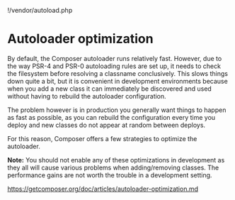 !/vendor/autoload.php

# Autoloader optimization

By default, the Composer autoloader runs relatively fast.
However, due to the way PSR-4 and PSR-0 autoloading rules are set up,
it needs to check the filesystem before resolving a classname conclusively.
This slows things down quite a bit, but it is convenient in development
environments because when you add a new class it can immediately be discovered
and used without having to rebuild the autoloader configuration.

The problem however is in production you generally want things to happen as fast
as possible, as you can rebuild the configuration every time you deploy and new
classes do not appear at random between deploys.

For this reason, Composer offers a few strategies to optimize the autoloader.

**Note:** You should not enable any of these optimizations in development
as they all will cause various problems when adding/removing classes.
The performance gains are not worth the trouble in a development setting.

https://getcomposer.org/doc/articles/autoloader-optimization.md

